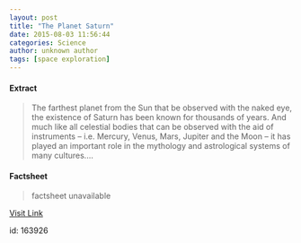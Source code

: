 ```yaml
---
layout: post
title: "The Planet Saturn"
date: 2015-08-03 11:56:44
categories: Science
author: unknown author
tags: [space exploration]
---
```



#### Extract
>The farthest planet from the Sun that be observed with the naked eye, the existence of Saturn has been known for thousands of years. And much like all celestial bodies that can be observed with the aid of instruments – i.e. Mercury, Venus, Mars, Jupiter and the Moon – it has played an important role in the mythology and astrological systems of many cultures....

#### Factsheet
>factsheet unavailable

[Visit Link](http://phys.org/news/2015-08-planet-saturn.html)

id:  163926


